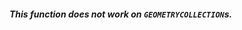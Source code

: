 <div class="note warning">
    <h5>This function does not work on <code>GEOMETRYCOLLECTION</code>s.</h5>
</div>
